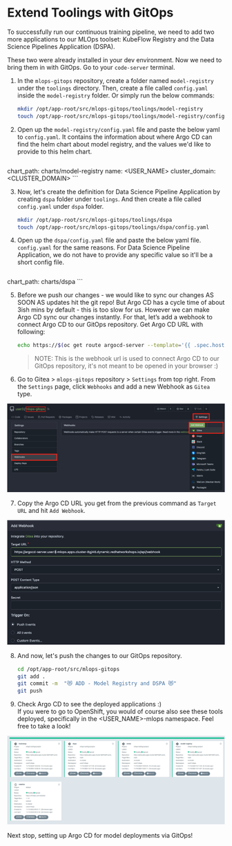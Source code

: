 # Extend Toolings with GitOps

To successfully run our continuous training pipeline, we need to add two more applications to our MLOps toolset: KubeFlow Registry and the Data Science Pipelines Application (DSPA).

These two were already installed in your dev environment. Now we need to bring them in with GitOps. Go to your `code-server` terminal. 

1. In the `mlops-gitops` repository, create a folder named `model-registry` under the `toolings` directory. Then, create a file called `config.yaml` inside the `model-registry` folder. Or simply run the below commands:

    ```bash
    mkdir /opt/app-root/src/mlops-gitops/toolings/model-registry
    touch /opt/app-root/src/mlops-gitops/toolings/model-registry/config.yaml
    ```

2. Open up the `model-registry/config.yaml` file and paste the below yaml to `config.yaml`. It contains the information about where Argo CD can find the helm chart about model registry, and the values we'd like to provide to this helm chart.

    ```yaml
  chart_path: charts/model-registry
  name: <USER_NAME>
  cluster_domain: <CLUSTER_DOMAIN>
    ```


3. Now, let's create the definition for Data Science Pipeline Application by creating `dspa` folder under `toolings`. And then create a file called `config.yaml` under `dspa` folder.

    ```bash
    mkdir /opt/app-root/src/mlops-gitops/toolings/dspa
    touch /opt/app-root/src/mlops-gitops/toolings/dspa/config.yaml
    ```

4. Open up the `dspa/config.yaml` file and paste the below yaml file. `config.yaml` for the same reasons. For Data Science Pipeline Application, we do not have to provide any specific value so it'll be a short config file.

    ```yaml
  chart_path: charts/dspa
    ```

5. Before we push our changes - we would like to sync our changes AS SOON AS updates hit the git repo! But Argo CD has a cycle time of about 3ish mins by default - this is too slow for us. However we can make Argo CD sync our changes instantly. For that, let’s add a webhook to connect Argo CD to our GitOps repository. Get Argo CD URL with following:

    ```bash
    echo https://$(oc get route argocd-server --template='{{ .spec.host }}'/api/webhook  -n <USER_NAME>-mlops)
    ```
    > NOTE: This is the webhook url is used to connect Argo CD to our GitOps repository, it's not meant to be opened in your browser :)

6. Go to Gitea > `mlops-gitops` repository > `Settings` from top right. From the `Settings` page, click `Webhooks` and add a new Webhook as `Gitea` type.

![gitea-argocd-webhook.png](./images/gitea-argocd-webhook.png)

7. Copy the Argo CD URL you get from the previous command as `Target URL` and hit `Add Webhook`.

![gitea-argocd-webhook-2.png](./images/gitea-argocd-webhook-2.png)

8. And now, let's push the changes to our GitOps repository.

    ```bash
    cd /opt/app-root/src/mlops-gitops
    git add .
    git commit -m  "😻 ADD - Model Registry and DSPA 😻"
    git push
    ```

9. Check Argo CD to see the deployed applications :)  
If you were to go to OpenShift, you would of course also see these tools deployed, specifically in the <USER_NAME>-mlops namespace. Feel free to take a look!

![model-registry-dspa.png](./images/model-registry-dspa.png)


Next stop, setting up Argo CD for model deployments via GitOps!